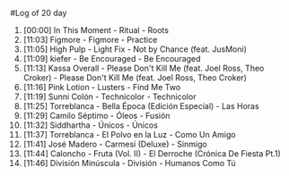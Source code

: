 #Log of 20 day

1. [00:00] In This Moment - Ritual - Roots
1. [11:03] Figmore - Figmore - Practice
1. [11:05] High Pulp - Light Fix - Not by Chance (feat. JusMoni)
1. [11:09] kiefer - Be Encouraged - Be Encouraged
1. [11:13] Kassa Overall - Please Don't Kill Me (feat. Joel Ross, Theo Croker) - Please Don't Kill Me (feat. Joel Ross, Theo Croker)
1. [11:16] Pink Lotion - Lusters - Find Me Two
1. [11:19] Sunni Colón - Technicolor - Technicolor
1. [11:25] Torreblanca - Bella Época (Edición Especial) - Las Horas
1. [11:29] Camilo Séptimo - Óleos - Fusión
1. [11:32] Siddhartha - Únicos - Únicos
1. [11:37] Torreblanca - El Polvo en la Luz - Como Un Amigo
1. [11:41] José Madero - Carmesí (Deluxe) - Sinmigo
1. [11:44] Caloncho - Fruta (Vol. II) - El Derroche (Crónica De Fiesta Pt.1)
1. [11:46] División Minúscula - División - Humanos Como Tú
